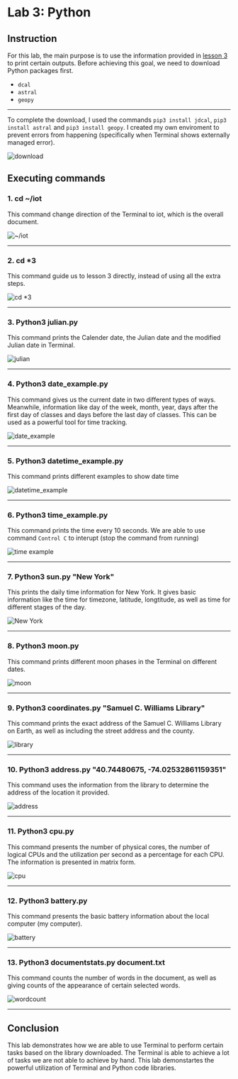 # Lab 3: Python
## Instruction
For this lab, the main purpose is to use the information provided in [lesson 3](https://github.com/kevinwlu/iot/tree/master/lesson3) to print certain outputs. Before achieving this goal, we need to download Python packages first. 
- `dcal`
- `astral`
- `geopy`
---

To complete the download, I used the commands `pip3 install jdcal`, `pip3 install astral` and `pip3 install geopy`.
I created my own enviroment to prevent errors from happening (specifically when Terminal shows externally managed error).

![download](https://github.com/YuningCao0512/Engineering_Design_VI/blob/main/lab3_pictures/download.png)
## Executing commands 
### 1. cd ~/iot
This command change direction of the Terminal to iot, which is the overall document.

![~/iot](https://github.com/YuningCao0512/Engineering_Design_VI/blob/main/lab3_pictures/iot.png)

---
### 2. cd *3
This command guide us to lesson 3 directly, instead of using all the extra steps.

![cd *3](https://github.com/YuningCao0512/Engineering_Design_VI/blob/main/lab3_pictures/cd%20*3.png)

---
### 3. Python3 julian.py
This command prints the Calender date, the Julian date and the modified Julian date in Terminal.

![julian](https://github.com/YuningCao0512/Engineering_Design_VI/blob/main/lab3_pictures/Python3%20julian.png)

---
### 4. Python3 date_example.py
This command gives us the current date in two different types of ways. Meanwhile, information like day of the week, month, year, days after the first day of classes and days before the last day of classes. This can be used as a powerful tool for time tracking. 

![date_example](https://github.com/YuningCao0512/Engineering_Design_VI/blob/main/lab3_pictures/Python3%20date_example.png)

---
### 5. Python3 datetime_example.py
This command prints different examples to show date time 

![datetime_example](https://github.com/YuningCao0512/Engineering_Design_VI/blob/main/lab3_pictures/datetime_example.png)

---
### 6. Python3 time_example.py
This command prints the time every 10 seconds. We are able to use command `Control C` to interupt (stop the command from running)

![time example](https://github.com/YuningCao0512/Engineering_Design_VI/blob/main/lab3_pictures/time%20example.png)

---
### 7. Python3 sun.py "New York"
This prints the daily time information for New York. It gives basic information like the time for timezone, latitude, longtitude, as well as time for different stages of the day. 

![New York](https://github.com/YuningCao0512/Engineering_Design_VI/blob/main/lab3_pictures/New%20York.png)

---
### 8. Python3 moon.py
This command prints different moon phases in the Terminal on different dates.

![moon](https://github.com/YuningCao0512/Engineering_Design_VI/blob/main/lab3_pictures/moon.png)

---
### 9. Python3 coordinates.py "Samuel C. Williams Library"
This command prints the exact address of the Samuel C. Williams Library on Earth, as well as including the street address and the county.

![library](https://github.com/YuningCao0512/Engineering_Design_VI/blob/main/lab3_pictures/library.png)

---
### 10. Python3 address.py "40.74480675, -74.02532861159351"
This command uses the information from the library to determine the address of the location it provided. 

![address](https://github.com/YuningCao0512/Engineering_Design_VI/blob/main/lab3_pictures/address.png)

---
### 11. Python3 cpu.py
This command presents the number of physical cores, the number of logical CPUs and the utilization per second as a percentage for each CPU. The information is presented in matrix form. 

![cpu](https://github.com/YuningCao0512/Engineering_Design_VI/blob/main/lab3_pictures/cpu.png)

---
### 12. Python3 battery.py
This command presents the basic battery information about the local computer (my computer).

![battery](https://github.com/YuningCao0512/Engineering_Design_VI/blob/main/lab3_pictures/battery.png)

---
### 13. Python3 documentstats.py document.txt
This command counts the number of words in the document, as well as giving counts of the appearance of certain selected words. 

![wordcount](https://github.com/YuningCao0512/Engineering_Design_VI/blob/main/lab3_pictures/wordcount.png)

---
## Conclusion
This lab demonstrates how we are able to use Terminal to perform certain tasks based on the library downloaded. The Terminal is able to achieve a lot of tasks we are not able to achieve by hand. This lab demonstartes the powerful utilization of Terminal and Python code libraries. 
